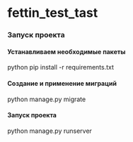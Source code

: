 # fettin_test_tast
### Запуск проекта
#### Устанавливаем необходимые пакеты 
python pip install -r requirements.txt
#### Создание и применение миграций
python manage.py migrate
#### Запуск проекта
python manage.py runserver
